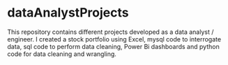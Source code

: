 # dataAnalystProjects
This repository contains different projects developed as a data analyst / engineer. I created a stock portfolio using Excel, mysql code to interrogate data, sql code to perform data cleaning, Power Bi dashboards and python code for data cleaning and wrangling.
